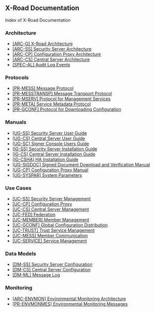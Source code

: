 ## X-Road Documentation

Index of X-Road Documentation

### Architecture

- [\[ARC-G\] X-Road Architecture](Architecture/arc-g_x-road_arhitecture.md)
- [\[ARC-SS\] Security Server Architecture](Architecture/arc-ss_x-road_security_server_architecture_1.3_Y-879-5.docx)
- [\[ARC-CP\] Configuration Proxy Architecture](Architecture/arc-cp_x-road_configuration_proxy_architecture_1.2.1_Y-879-6.docx)
- [\[ARC-CS\] Central Server Architecture](Architecture/arc-cs_x-road_central_server_architecture.md)
- [\[SPEC-AL\] Audit Log Events](Architecture/spec-al_x-road_audit_log_events_1.7_Y-883-17.docx)

### Protocols
- [\[PR-MESS\] Message Protocol](Protocols/pr-mess_x-road_message_protocol.md)
- [\[PR-MESSTRANSP\] Message Transport Protocol](Protocols/pr-messtransp_x-road_message_transport_protocol_2.2_Y-743-4.docx)
- [\[PR-MSERV\] Protocol for Management Services](Protocols/pr-mserv_x-road_protocol_for_management_services_1.9_Y-883-29-1.docx)
- [\[PR-META\] Service Metadata Protocol](Protocols/pr-meta_x-road_service_metadata_protocol_2.1.5_Y-743-14.docx)
- [\[PR-GCONF\] Protocol for Downloading Configuration](Protocols/pr-gconf_x-road_protocol_for_downloading_configuration.md)

### Manuals

- [\[UG-SS\] Security Server User Guide](Manuals/ug-ss_x-road_6_security_server_user_guide.md)
- [\[UG-CS\] Central Server User Guide](Manuals/ug-cs_x-road_6_central_server_user_guide.md)
- [\[UG-SC\] Signer Console Users Guide](Manuals/ug-sc_x-road_signer-console_users_guide_2.5_Y-883-20.docx)
- [\[IG-SS\] Security Server Installation Guide](Manuals/ig-ss_x-road_v6_security_server_installation_guide.md)
- [\[IG-CS\] Central Server Installation Guide](Manuals/ig-cs_x-road_6_central_server_installation_guide.md)
- [\[IG-CSHA\] HA Installation Guide](Manuals/ig-csha_x-road_6_ha_installation_guide.md)
- [\[UG-SIGDOC\] Signed Document Download and Verification Manual](Manuals/ug-sigdoc_x-road_signed_document_download_and_verification_manual_1.4.1_Y-883-21.docx)
- [\[UG-CP\] Configuration Proxy Manual](Manuals/ug-cp_x-road_v6_configuration_proxy_manual_2.0_Y-745-10.docx)
- [\[UG-SYSPAR\] System Parameters](Manuals/ug-syspar_x-road_v6_system_parameters.md)

### Use Cases
- [\[UC-SS\] Security Server Management](UseCases/uc-ss_x-road_use_case_model_for_security_server_management_1.4_Y-883-4.docx)
- [\[UC-CP\] Configuration Proxy](UseCases/uc-cp_x-road_configuration_proxy_use_case_model_1.2_Y-883-5.docx)
- [\[UC-CS\] Central Server Management](UseCases/uc-cs_x-road_use_case_model_for_central_server_management_1.2_Y-883-6.docx)
- [\[UC-FED\] Federation](UseCases/uc-fed_x-road_use_case_model_for_federation_1.1_Y-883-7.docx)
- [\[UC-MEMBER\] Member Management](UseCases/uc-member_x-road_use_case_model_for_member_management_1.4_Y-883-1.docx)
- [\[UC-GCONF\] Global Configuration Distribution](UseCases/uc-gconf_x-road_use_case_model_for_global_configuration_distribution_1.4_Y-883-8.docx)
- [\[UC-TRUST\] Trust Service Management](UseCases/uc-trust_x-road_use_case_model_for_trust_service_management_1.1.1_Y-883-9.docx)
- [\[UC-MESS\] Member Communication](UseCases/uc-mess_x-road_member_communication_use_case_model.md)
- [\[UC-SERVICE\] Service Management](UseCases/uc-service_x-road_use_case_model_for_service_management_1.6_Y-883-3.docx)

### Data Models

- [\[DM-SS\] Security Server Configuration](DataModels/dm-ss_x-road_security_server_configuration._data_model_1.2_Y-883-12.docx)
- [\[DM-CS\] Central Server Configuration](DataModels/dm-cs_x-road_central_server_configuration._data_model_1.3_Y-883-10.docx)
- [\[DM-ML\] Message Log](DataModels/dm-ml_x-road_message_log_data_model.md)

### Monitoring
- [\[ARC-ENVMON\] Environmental Monitoring Architecture](EnvironmentalMonitoring/Monitoring-architecture.md)
- [\[PR-ENVMONMES\] Environmental Monitoring Messages](EnvironmentalMonitoring/Monitoring-messages.md)
